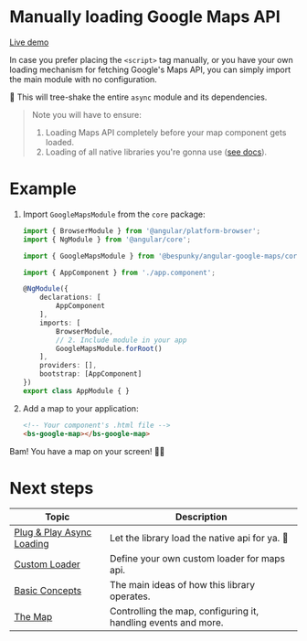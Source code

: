 # Manually loading Google Maps API
[Live demo](https://bs-angular-g-maps.web.app/Getting%20Started/Manual%20Loading)

In case you prefer placing the `<script>` tag manually, or you have your own loading mechanism for fetching Google's Maps API, you can simply import the main module with no configuration.

🌳 This will tree-shake the entire `async` module and its dependencies.

> Note you will have to ensure:
> 1. Loading Maps API completely before your map component gets loaded.
> 2. Loading of all native libraries you're gonna use ([see docs](https://developers.google.com/maps/documentation/javascript/libraries)).

# Example
1. Import `GoogleMapsModule` from the `core` package:

    ```typescript
    import { BrowserModule } from '@angular/platform-browser';
    import { NgModule } from '@angular/core';

    import { GoogleMapsModule } from '@bespunky/angular-google-maps/core'; // 1. Import module

    import { AppComponent } from './app.component';

    @NgModule({
        declarations: [
            AppComponent
        ],
        imports: [
            BrowserModule,
            // 2. Include module in your app
            GoogleMapsModule.forRoot()
        ],
        providers: [], 
        bootstrap: [AppComponent]
    })
    export class AppModule { }
    ```

2. Add a map to your application:
   
    ```html
    <!-- Your component's .html file -->
    <bs-google-map></bs-google-map>
    ```

Bam! You have a map on your screen! 🤟😎

# Next steps
| Topic | Description |
| ----- | ----------- |
|[Plug & Play Async Loading](/docs/additional-documentation/getting-started/plug-n-play-async-loading)|Let the library load the native api for ya. 💪
|[Custom Loader](/docs/additional-documentation/getting-started/custom-loader)|Define your own custom loader for maps api.|
|[Basic Concepts](../basic-concepts.html)|The main ideas of how this library operates.|
|[The Map](/docs/additional-documentation/the-map.html)|Controlling the map, configuring it, handling events and more.|